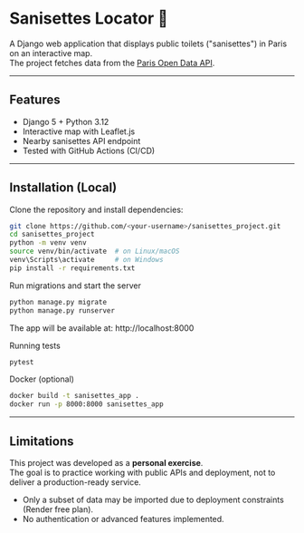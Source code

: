 # Sanisettes Locator 🚻

A Django web application that displays public toilets ("sanisettes") in Paris on an interactive map.  
The project fetches data from the [Paris Open Data API](https://opendata.paris.fr/).

---

## Features
- Django 5 + Python 3.12
- Interactive map with Leaflet.js
- Nearby sanisettes API endpoint
- Tested with GitHub Actions (CI/CD)

---

##  Installation (Local)

Clone the repository and install dependencies:

```bash
git clone https://github.com/<your-username>/sanisettes_project.git
cd sanisettes_project
python -m venv venv
source venv/bin/activate  # on Linux/macOS
venv\Scripts\activate     # on Windows
pip install -r requirements.txt
```
Run migrations and start the server

```bash
python manage.py migrate
python manage.py runserver
```
The app will be available at:
 http://localhost:8000

Running tests

```bash
pytest
```

Docker (optional)

```bash
docker build -t sanisettes_app .
docker run -p 8000:8000 sanisettes_app
```
---

## Limitations

This project was developed as a **personal exercise**.  
The goal is to practice working with public APIs and deployment, not to deliver a production-ready service.

- Only a subset of data may be imported due to deployment constraints (Render free plan).  
- No authentication or advanced features implemented. 